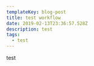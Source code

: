```yaml
---
templateKey: blog-post
title: test workflow
date: 2019-02-13T23:36:57.528Z
description: test
tags:
  - test
---
```

test
